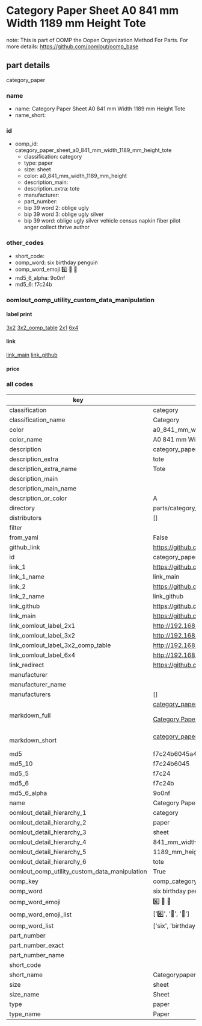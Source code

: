 # Category Paper Sheet A0 841 mm Width 1189 mm Height Tote  

note: This is part of OOMP the Oopen Organization Method For Parts. For more details: https://github.com/oomlout/oomp_base

##  part details
  



category_paper



### name
* name: Category Paper Sheet A0 841 mm Width 1189 mm Height Tote
* name_short: 
### id
* oomp_id: category_paper_sheet_a0_841_mm_width_1189_mm_height_tote
  * classification: category
  * type: paper
  * size: sheet
  * color: a0_841_mm_width_1189_mm_height
  * description_main: 
  * description_extra: tote
  * manufacturer: 
  * part_number: 
  * bip 39 word 2: oblige ugly
  * bip 39 word 3: oblige ugly silver
  * bip 39 word: oblige ugly silver vehicle census napkin fiber pilot anger collect thrive author

### other_codes
* short_code: 
* oomp_word: six birthday penguin
* oomp_word_emoji :six: :birthday: :penguin:
* md5_6_alpha: 9o0nf
* md5_6: f7c24b






### oomlout_oomp_utility_custom_data_manipulation
#### label print
[3x2](http://192.168.1.245:1112/?label=oomp%209o0nf)
[3x2_oomp_table](http://192.168.1.108:1112/?label=oomp%209o0nf)
[2x1](http://192.168.1.242:1112/?label=oomp%209o0nf)
[6x4](http://192.168.1.55:1112/?label=oomp%209o0nf)    

#### link

[link_main](https://github.com/oomlout/oomlout_oomp_version_1_messy/tree/main/parts/category_paper_sheet_a0_841_mm_width_1189_mm_height_tote) [link_github](https://github.com/oomlout/oomlout_oomp_version_1_messy/tree/main/parts/category_paper_sheet_a0_841_mm_width_1189_mm_height_tote)                             

#### price







### all codes 
| key | value |  
| --- | --- |  
| classification | category |  
| classification_name | Category |  
| color | a0_841_mm_width_1189_mm_height |  
| color_name | A0 841 mm Width 1189 mm Height |  
| description | category_paper |  
| description_extra | tote |  
| description_extra_name | Tote |  
| description_main |  |  
| description_main_name |  |  
| description_or_color | A  |  
| directory | parts/category_paper_sheet_a0_841_mm_width_1189_mm_height_tote |  
| distributors | [] |  
| filter |  |  
| from_yaml | False |  
| github_link | https://github.com/oomlout/oomlout_oomp_part_src/tree/main/parts/category_paper_sheet_a0_841_mm_width_1189_mm_height_tote |  
| id | category_paper_sheet_a0_841_mm_width_1189_mm_height_tote |  
| link_1 | https://github.com/oomlout/oomlout_oomp_version_1_messy/tree/main/parts/category_paper_sheet_a0_841_mm_width_1189_mm_height_tote |  
| link_1_name | link_main |  
| link_2 | https://github.com/oomlout/oomlout_oomp_version_1_messy/tree/main/parts/category_paper_sheet_a0_841_mm_width_1189_mm_height_tote |  
| link_2_name | link_github |  
| link_github | https://github.com/oomlout/oomlout_oomp_version_1_messy/tree/main/parts/category_paper_sheet_a0_841_mm_width_1189_mm_height_tote |  
| link_main | https://github.com/oomlout/oomlout_oomp_version_1_messy/tree/main/parts/category_paper_sheet_a0_841_mm_width_1189_mm_height_tote |  
| link_oomlout_label_2x1 | http://192.168.1.242:1112/?label=oomp%209o0nf |  
| link_oomlout_label_3x2 | http://192.168.1.245:1112/?label=oomp%209o0nf |  
| link_oomlout_label_3x2_oomp_table | http://192.168.1.108:1112/?label=oomp%209o0nf |  
| link_oomlout_label_6x4 | http://192.168.1.55:1112/?label=oomp%209o0nf |  
| link_redirect | https://github.com/oomlout/oomlout_oomp_version_1_messy/tree/main/parts/category_paper_sheet_a0_841_mm_width_1189_mm_height_tote |  
| manufacturer |  |  
| manufacturer_name |  |  
| manufacturers | [] |  
| markdown_full | [category_paper_sheet_a0_841_mm_width_1189_mm_height_tote](none)<br>[](none)<br>[Category Paper Sheet A0 841 Mm Width 1189 Mm Height Tote](none)<br><br> |  
| markdown_short | [category_paper_sheet_a0_841_mm_width_1189_mm_height_tote](none)<br><br> |  
| md5 | f7c24b6045a4eab64b92af1f91bb04c1 |  
| md5_10 | f7c24b6045 |  
| md5_5 | f7c24 |  
| md5_6 | f7c24b |  
| md5_6_alpha | 9o0nf |  
| name | Category Paper Sheet A0 841 mm Width 1189 mm Height Tote |  
| oomlout_detail_hierarchy_1 | category |  
| oomlout_detail_hierarchy_2 | paper |  
| oomlout_detail_hierarchy_3 | sheet |  
| oomlout_detail_hierarchy_4 | 841_mm_width |  
| oomlout_detail_hierarchy_5 | 1189_mm_height |  
| oomlout_detail_hierarchy_6 | tote |  
| oomlout_oomp_utility_custom_data_manipulation | True |  
| oomp_key | oomp_category_paper_sheet_a0_841_mm_width_1189_mm_height_tote |  
| oomp_word | six birthday penguin |  
| oomp_word_emoji | :six: :birthday: :penguin: |  
| oomp_word_emoji_list | [':six:', ':birthday:', ':penguin:'] |  
| oomp_word_list | ['six', 'birthday', 'penguin'] |  
| part_number |  |  
| part_number_exact |  |  
| part_number_name |  |  
| short_code |  |  
| short_name | Categorypaper |  
| size | sheet |  
| size_name | Sheet |  
| type | paper |  
| type_name | Paper |  
